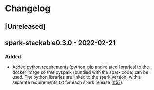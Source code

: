 # Changelog

## [Unreleased]

## spark-stackable0.3.0 - 2022-02-21

### Added
- Added python requirements (python, pip and related libraries) to the docker image so that pyspark (bundled with the spark code) can be used. The python libraries are linked to the spark version, with a separate requirements.txt for each spark release ([#53]).

[#53]: https://github.com/stackabletech/docker-images/pull/53
